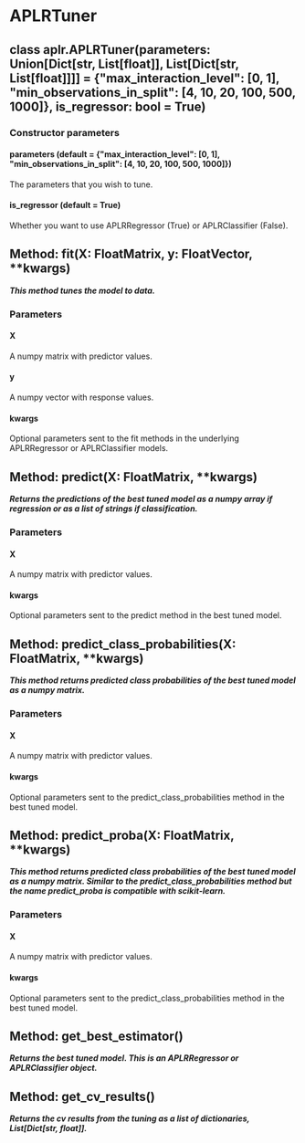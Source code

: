 # APLRTuner

## class aplr.APLRTuner(parameters: Union[Dict[str, List[float]], List[Dict[str, List[float]]]] = {"max_interaction_level": [0, 1], "min_observations_in_split": [4, 10, 20, 100, 500, 1000]}, is_regressor: bool = True)

### Constructor parameters

#### parameters (default = {"max_interaction_level": [0, 1], "min_observations_in_split": [4, 10, 20, 100, 500, 1000]})
The parameters that you wish to tune.

#### is_regressor (default = True)
Whether you want to use APLRRegressor (True) or APLRClassifier (False).


## Method: fit(X: FloatMatrix, y: FloatVector, **kwargs)

***This method tunes the model to data.***

### Parameters

#### X
A numpy matrix with predictor values.

#### y
A numpy vector with response values.

#### kwargs
Optional parameters sent to the fit methods in the underlying APLRRegressor or APLRClassifier models.


## Method: predict(X: FloatMatrix, **kwargs)

***Returns the predictions of the best tuned model as a numpy array if regression or as a list of strings if classification.***

### Parameters

#### X
A numpy matrix with predictor values.

#### kwargs
Optional parameters sent to the predict method in the best tuned model.


## Method: predict_class_probabilities(X: FloatMatrix, **kwargs)

***This method returns predicted class probabilities of the best tuned model as a numpy matrix.***

### Parameters

#### X
A numpy matrix with predictor values.

#### kwargs
Optional parameters sent to the predict_class_probabilities method in the best tuned model.


## Method: predict_proba(X: FloatMatrix, **kwargs)

***This method returns predicted class probabilities of the best tuned model as a numpy matrix. Similar to the predict_class_probabilities method but the name predict_proba is compatible with scikit-learn.***

### Parameters

#### X
A numpy matrix with predictor values.

#### kwargs
Optional parameters sent to the predict_class_probabilities method in the best tuned model.


## Method: get_best_estimator()

***Returns the best tuned model. This is an APLRRegressor or APLRClassifier object.***


## Method: get_cv_results()

***Returns the cv results from the tuning as a list of dictionaries, List[Dict[str, float]].***